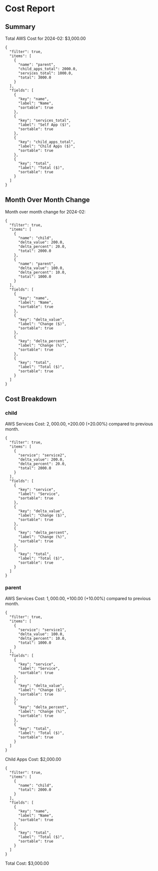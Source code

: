 # Cost Report

## Summary

Total AWS Cost for 2024-02: $3,000.00

```json:table
{
  "filter": true,
  "items": [
    {
      "name": "parent",
      "child_apps_total": 2000.0,
      "services_total": 1000.0,
      "total": 3000.0
    }
  ],
  "fields": [
    {
      "key": "name",
      "label": "Name",
      "sortable": true
    },
    {
      "key": "services_total",
      "label": "Self App ($)",
      "sortable": true
    },
    {
      "key": "child_apps_total",
      "label": "Child Apps ($)",
      "sortable": true
    },
    {
      "key": "total",
      "label": "Total ($)",
      "sortable": true
    }
  ]
}
```

## Month Over Month Change

Month over month change for 2024-02:

```json:table
{
  "filter": true,
  "items": [
    {
      "name": "child",
      "delta_value": 200.0,
      "delta_percent": 20.0,
      "total": 2000.0
    },
    {
      "name": "parent",
      "delta_value": 100.0,
      "delta_percent": 10.0,
      "total": 1000.0
    }
  ],
  "fields": [
    {
      "key": "name",
      "label": "Name",
      "sortable": true
    },
    {
      "key": "delta_value",
      "label": "Change ($)",
      "sortable": true
    },
    {
      "key": "delta_percent",
      "label": "Change (%)",
      "sortable": true
    },
    {
      "key": "total",
      "label": "Total ($)",
      "sortable": true
    }
  ]
}
```

## Cost Breakdown

### child

AWS Services Cost: $2,000.00, +$200.00 (+20.00%) compared to previous month.

```json:table
{
  "filter": true,
  "items": [
    {
      "service": "service2",
      "delta_value": 200.0,
      "delta_percent": 20.0,
      "total": 2000.0
    }
  ],
  "fields": [
    {
      "key": "service",
      "label": "Service",
      "sortable": true
    },
    {
      "key": "delta_value",
      "label": "Change ($)",
      "sortable": true
    },
    {
      "key": "delta_percent",
      "label": "Change (%)",
      "sortable": true
    },
    {
      "key": "total",
      "label": "Total ($)",
      "sortable": true
    }
  ]
}
```

### parent

AWS Services Cost: $1,000.00, +$100.00 (+10.00%) compared to previous month.

```json:table
{
  "filter": true,
  "items": [
    {
      "service": "service1",
      "delta_value": 100.0,
      "delta_percent": 10.0,
      "total": 1000.0
    }
  ],
  "fields": [
    {
      "key": "service",
      "label": "Service",
      "sortable": true
    },
    {
      "key": "delta_value",
      "label": "Change ($)",
      "sortable": true
    },
    {
      "key": "delta_percent",
      "label": "Change (%)",
      "sortable": true
    },
    {
      "key": "total",
      "label": "Total ($)",
      "sortable": true
    }
  ]
}
```

Child Apps Cost: $2,000.00

```json:table
{
  "filter": true,
  "items": [
    {
      "name": "child",
      "total": 2000.0
    }
  ],
  "fields": [
    {
      "key": "name",
      "label": "Name",
      "sortable": true
    },
    {
      "key": "total",
      "label": "Total ($)",
      "sortable": true
    }
  ]
}
```

Total Cost: $3,000.00
